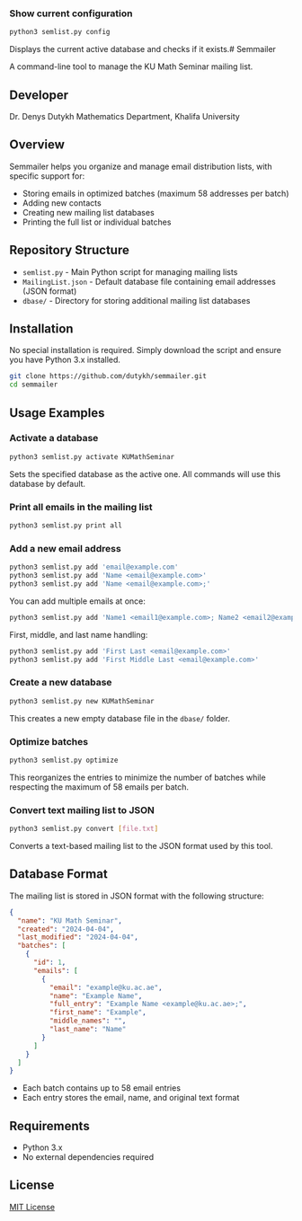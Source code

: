 ### Show current configuration

```bash
python3 semlist.py config
```

Displays the current active database and checks if it exists.# Semmailer

A command-line tool to manage the KU Math Seminar mailing list.

## Developer
Dr. Denys Dutykh
Mathematics Department, Khalifa University

## Overview

Semmailer helps you organize and manage email distribution lists, with specific support for:
- Storing emails in optimized batches (maximum 58 addresses per batch)
- Adding new contacts
- Creating new mailing list databases
- Printing the full list or individual batches

## Repository Structure

- `semlist.py` - Main Python script for managing mailing lists
- `MailingList.json` - Default database file containing email addresses (JSON format)
- `dbase/` - Directory for storing additional mailing list databases

## Installation

No special installation is required. Simply download the script and ensure you have Python 3.x installed.

```bash
git clone https://github.com/dutykh/semmailer.git
cd semmailer
```

## Usage Examples

### Activate a database

```bash
python3 semlist.py activate KUMathSeminar
```

Sets the specified database as the active one. All commands will use this database by default.

### Print all emails in the mailing list

```bash
python3 semlist.py print all
```

### Add a new email address

```bash
python3 semlist.py add 'email@example.com'
python3 semlist.py add 'Name <email@example.com>'
python3 semlist.py add 'Name <email@example.com>;'
```

You can add multiple emails at once:

```bash
python3 semlist.py add 'Name1 <email1@example.com>; Name2 <email2@example.com>'
```

First, middle, and last name handling:

```bash
python3 semlist.py add 'First Last <email@example.com>'
python3 semlist.py add 'First Middle Last <email@example.com>'
```

### Create a new database

```bash
python3 semlist.py new KUMathSeminar
```

This creates a new empty database file in the `dbase/` folder.

### Optimize batches

```bash
python3 semlist.py optimize
```

This reorganizes the entries to minimize the number of batches while respecting the maximum of 58 emails per batch.

### Convert text mailing list to JSON

```bash
python3 semlist.py convert [file.txt]
```

Converts a text-based mailing list to the JSON format used by this tool.

## Database Format

The mailing list is stored in JSON format with the following structure:

```json
{
  "name": "KU Math Seminar",
  "created": "2024-04-04",
  "last_modified": "2024-04-04",
  "batches": [
    {
      "id": 1,
      "emails": [
        {
          "email": "example@ku.ac.ae",
          "name": "Example Name",
          "full_entry": "Example Name <example@ku.ac.ae>;",
          "first_name": "Example",
          "middle_names": "",
          "last_name": "Name"
        }
      ]
    }
  ]
}
```

- Each batch contains up to 58 email entries
- Each entry stores the email, name, and original text format

## Requirements

- Python 3.x
- No external dependencies required

## License

[MIT License](LICENSE)